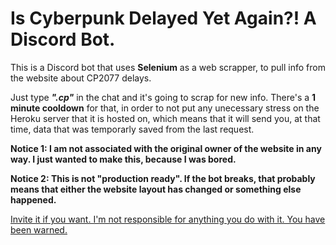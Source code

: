 # Is Cyberpunk Delayed Yet Again?! A Discord Bot.

This is a Discord bot that uses **Selenium** as a web scrapper, to pull info from the website about CP2077 delays.

Just type ***".cp"*** in the chat and it's going to scrap for new info. There's a **1 minute cooldown** for that, in order to not put any unecessary stress on the Heroku server that it is hosted on, which means that it will send you, at that time, data that was temporarly saved from the last request.

**Notice 1: I am not associated with the original owner of the website in any way. I just wanted to make this, because I was bored.**

**Notice 2: This is not "production ready". If the bot breaks, that probably means that either the website layout has changed or something else happened.**

[Invite it if you want. I'm not responsible for anything you do with it. You have been warned.](https://discord.com/oauth2/authorize?client_id=779765488695246880&scope=bot&permissions=3072)